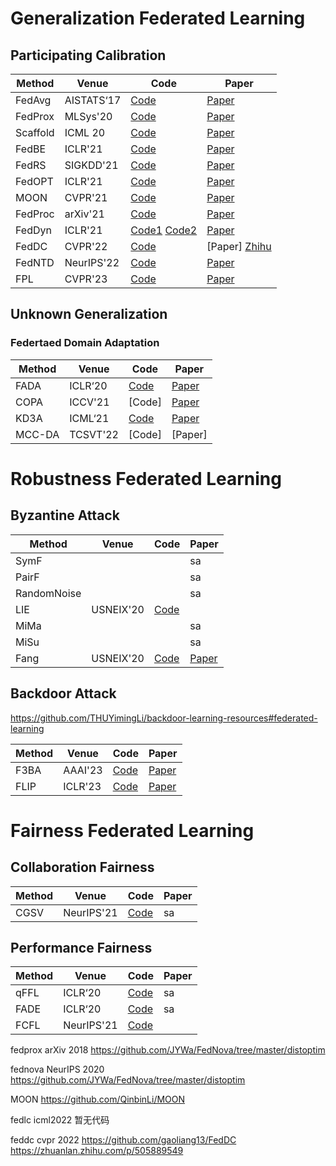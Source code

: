 # Generalization Federated Learning

##  Participating Calibration

|  Method   | Venue  | Code | Paper
|  ----  | ----  | ----  | ----  |
| FedAvg | AISTATS‘17 | [Code](https://github.com/katsura-jp/fedavg.pytorch)|[Paper](https://arxiv.org/abs/1602.05629)|
| FedProx| MLSys'20 | [Code](https://github.com/ki-ljl/FedProx-PyTorch) |[Paper](https://arxiv.org/abs/1812.06127)|
|Scaffold|ICML 20| [Code]() | [Paper](https://arxiv.org/abs/1910.06378)|
| FedBE| ICLR'21 | [Code](https://github.com/hongyouc/FedBE) |[Paper](https://arxiv.org/abs/2009.01974)|
| FedRS| SIGKDD'21 | [Code](https://github.com/lxcnju/FedRepo/tree/main/algorithms) |[Paper](https://dlnext.acm.org/doi/10.1145/3447548.3467254)|
| FedOPT| ICLR'21 | [Code](https://github.com/lxcnju/FedRepo/tree/main/algorithms) |[Paper](https://arxiv.org/abs/2003.002957)|
|MOON | CVPR'21 |[Code](https://github.com/QinbinLi/MOON)|[Paper]()|
|FedProc| arXiv'21 | [Code](https://github.com/973891422/Moon_FedProc)| [Paper](https://github.com/QinbinLi/MOON)|
| FedDyn| ICLR'21 | [Code1](https://github.com/alpemreacar/FedDyn) [Code2](https://github.com/lxcnju/FedRepo/tree/main/algorithms) |[Paper](https://arxiv.org/abs/2003.002957)|
| FedDC| CVPR'22 | [Code](https://github.com/gaoliang13/FedDC) |[Paper] [Zhihu](https://zhuanlan.zhihu.com/p/505889549)|
| FedNTD| NeurIPS'22 | [Code](https://github.com/Lee-Gihun/FedNTD) |[Paper](https://arxiv.org/abs/2106.03097)|
| FPL| CVPR'23 | [Code](https://github.com/WenkeHuang/RethinkFL) |[Paper](https://openaccess.thecvf.com/content/CVPR2023/papers/Huang_Rethinking_Federated_Learning_With_Domain_Shift_A_Prototype_View_CVPR_2023_paper.pdf)|


## Unknown Generalization

### Federtaed Domain Adaptation
|  Method   | Venue  | Code | Paper
|  ----  | ----  |----  |----  |
| FADA | ICLR‘20 | [Code](https://drive.google.com/file/d/1OekTpqB6qLfjlE2XUjQPm3F110KDMFc0/view)| [Paper](https://arxiv.org/abs/1911.02054)|
| COPA | ICCV'21 | [Code]| [Paper](https://openaccess.thecvf.com/content/ICCV2021/papers/Wu_Collaborative_Optimization_and_Aggregation_for_Decentralized_Domain_Generalization_and_Adaptation_ICCV_2021_paper.pdf)|
| KD3A | ICML‘21 | [Code](https://github.com/FengHZ/KD3A)| [Paper](https://arxiv.org/abs/1911.02054)|
| MCC-DA  | TCSVT'22 | [Code]| [Paper]|


# Robustness Federated Learning
## Byzantine Attack
|  Method   | Venue  | Code | Paper
|  ----  | ----  |----  |----  |
| SymF |  | |sa|
| PairF |  | |sa|
| RandomNoise |  | |sa|
| LIE | USNEIX'20 | [Code](https://github.com/vrt1shjwlkr/NDSS21-Model-Poisoning)| |
| MiMa |  | |sa|
| MiSu |  | |sa|
| Fang | USNEIX'20 | [Code](https://github.com/vrt1shjwlkr/NDSS21-Model-Poisoning)| [Paper](https://www.usenix.org/system/files/sec20-fang.pdf)|


## Backdoor Attack
https://github.com/THUYimingLi/backdoor-learning-resources#federated-learning

|  Method   | Venue  | Code | Paper
|  ----  | ----  |----  |----  |
| F3BA | AAAI'23 | [Code](https://github.com/jinghuichenFocused-Flip-Federated-Backdoor-Attack)| [Paper](https://arxiv.org/abs/2301.08170)|
| FLIP | ICLR'23 | [Code](https://github.com/KaiyuanZh/FLIP) | [Paper](https://github.com/KaiyuanZh/FLIP)


# Fairness Federated Learning

## Collaboration Fairness

|  Method   | Venue  | Code | Paper
|  ----  | ----  |----  |----  |
| CGSV | NeurIPS'21 | [Code](https://github.com/XinyiYS/Gradient-Driven-Rewards-to-Guarantee-Fairness-in-Collaborative-Machine-Learning)|sa|

## Performance Fairness

|  Method   | Venue  | Code | Paper
|  ----  | ----  |----  |----  |
| qFFL | ICLR‘20 | [Code](https://github.com/illidanlab/FADE)|sa|
| FADE | ICLR‘20 | [Code](https://github.com/illidanlab/FADE)|sa|
| FCFL | NeurIPS'21 | [Code](https://github.com/cuis15/FCFL)||



fedprox  arXiv 2018
https://github.com/JYWa/FedNova/tree/master/distoptim
 
fednova NeurIPS 2020
https://github.com/JYWa/FedNova/tree/master/distoptim




MOON
https://github.com/QinbinLi/MOON




fedlc icml2022
暂无代码

feddc cvpr 2022
https://github.com/gaoliang13/FedDC
https://zhuanlan.zhihu.com/p/505889549


